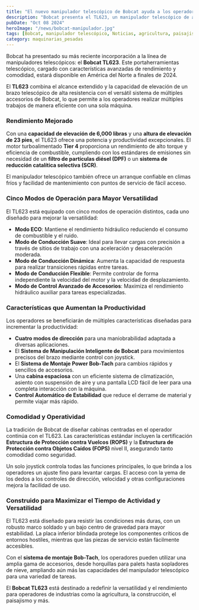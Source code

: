 ```yaml
---
title: "El nuevo manipulador telescópico de Bobcat ayuda a los operadores a enfrentar una amplia gama de trabajos con una sola máquina"
description: "Bobcat presenta el TL623, un manipulador telescópico de alto rendimiento que ofrece versatilidad y comodidad mejorada para una variedad de tareas exigentes. Disponible en América del Norte a finales de 2024."
pubDate: "Oct 08 2024"
heroImage: "/news/bobcat-manipulador.jpg"
tags: [Bobcat, manipulador telescópico, Noticias, agricultura, paisajismo]
category: maquinarias_pesadas
---
```


Bobcat ha presentado su más reciente incorporación a la línea de manipuladores telescópicos: el **Bobcat TL623**. Este portaherramientas telescópico, cargado con características avanzadas de rendimiento y comodidad, estará disponible en América del Norte a finales de 2024.

El **TL623** combina el alcance extendido y la capacidad de elevación de un brazo telescópico de alta resistencia con el versátil sistema de múltiples accesorios de Bobcat, lo que permite a los operadores realizar múltiples trabajos de manera eficiente con una sola máquina.

### Rendimiento Mejorado

Con una **capacidad de elevación de 6,000 libras** y una **altura de elevación de 23 pies**, el TL623 ofrece una potencia y productividad excepcionales. El motor turboalimentado **Tier 4** proporciona un rendimiento de alto torque y eficiencia de combustible, cumpliendo con los estándares de emisiones sin necesidad de un **filtro de partículas diésel (DPF)** o un **sistema de reducción catalítica selectiva (SCR)**.

El manipulador telescópico también ofrece un arranque confiable en climas fríos y facilidad de mantenimiento con puntos de servicio de fácil acceso.

### Cinco Modos de Operación para Mayor Versatilidad

El TL623 está equipado con cinco modos de operación distintos, cada uno diseñado para mejorar la versatilidad:

- **Modo ECO**: Mantiene el rendimiento hidráulico reduciendo el consumo de combustible y el ruido.
- **Modo de Conducción Suave**: Ideal para llevar cargas con precisión a través de sitios de trabajo con una aceleración y desaceleración moderada.
- **Modo de Conducción Dinámica**: Aumenta la capacidad de respuesta para realizar transiciones rápidas entre tareas.
- **Modo de Conducción Flexible**: Permite controlar de forma independiente la velocidad del motor y la velocidad de desplazamiento.
- **Modo de Control Avanzado de Accesorios**: Maximiza el rendimiento hidráulico auxiliar para tareas especializadas.

### Características que Aumentan la Productividad

Los operadores se beneficiarán de múltiples características diseñadas para incrementar la productividad:

- **Cuatro modos de dirección** para una maniobrabilidad adaptada a diversas aplicaciones.
- El **Sistema de Manipulación Inteligente de Bobcat** para movimientos precisos del brazo mediante control con joystick.
- El **Sistema de Montaje Power Bob-Tach** para cambios rápidos y sencillos de accesorios.
- Una **cabina espaciosa** con un eficiente sistema de climatización, asiento con suspensión de aire y una pantalla LCD fácil de leer para una completa interacción con la máquina.
- **Control Automático de Estabilidad** que reduce el derrame de material y permite viajar más rápido.

### Comodidad y Operatividad

La tradición de Bobcat de diseñar cabinas centradas en el operador continúa con el TL623. Las características estándar incluyen la certificación **Estructura de Protección contra Vuelcos (ROPS)** y la **Estructura de Protección contra Objetos Caídos (FOPS)** nivel II, asegurando tanto comodidad como seguridad.

Un solo joystick controla todas las funciones principales, lo que brinda a los operadores un ajuste fino para levantar cargas. El acceso con la yema de los dedos a los controles de dirección, velocidad y otras configuraciones mejora la facilidad de uso.

### Construido para Maximizar el Tiempo de Actividad y Versatilidad

El TL623 está diseñado para resistir las condiciones más duras, con un robusto marco soldado y un bajo centro de gravedad para mayor estabilidad. La placa inferior blindada protege los componentes críticos de entornos hostiles, mientras que las piezas de servicio están fácilmente accesibles.

Con el **sistema de montaje Bob-Tach**, los operadores pueden utilizar una amplia gama de accesorios, desde horquillas para palets hasta sopladores de nieve, ampliando aún más las capacidades del manipulador telescópico para una variedad de tareas.

El **Bobcat TL623** está destinado a redefinir la versatilidad y el rendimiento para operadores de industrias como la agricultura, la construcción, el paisajismo y más.

